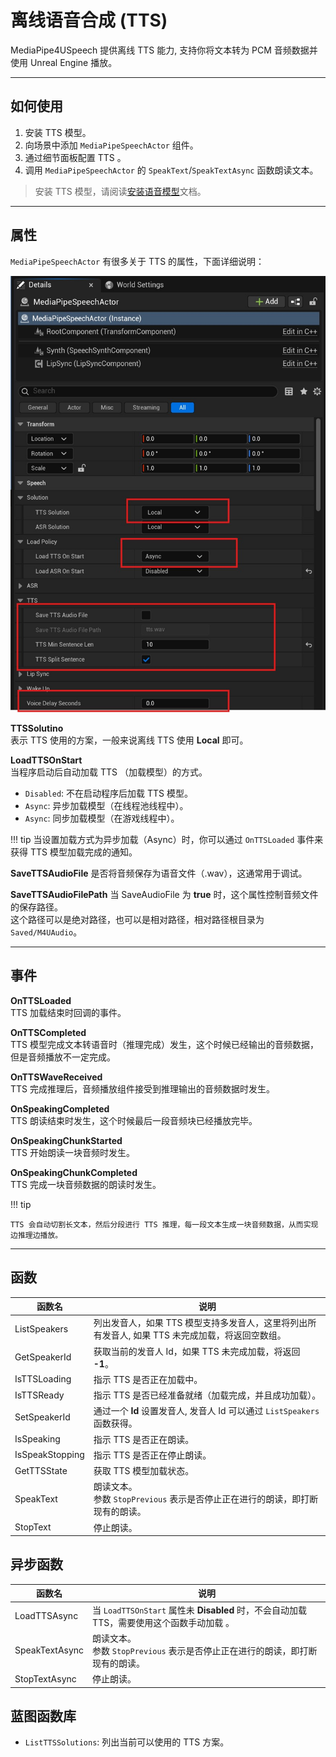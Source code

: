 # 离线语音合成 (TTS)

MediaPipe4USpeech 提供离线 TTS 能力, 支持你将文本转为 PCM 音频数据并使用 Unreal Engine 播放。   

---   


## 如何使用

1. 安装 TTS 模型。
1. 向场景中添加 `MediaPipeSpeechActor` 组件。
2. 通过细节面板配置 TTS 。
3. 调用 `MediaPipeSpeechActor` 的 `SpeakText`/`SpeakTextAsync` 函数朗读文本。

> 安装 TTS 模型，请阅读[安装语音模型](./setup_models.md)文档。


---   

## 属性

`MediaPipeSpeechActor` 有很多关于 TTS 的属性，下面详细说明：

![TTS details](./images/local_tts/tts_details.jpg "TTS details")

**TTSSolutino**    
表示 TTS 使用的方案，一般来说离线 TTS 使用 **Local** 即可。
   
**LoadTTSOnStart**     
当程序启动后自动加载 TTS （加载模型）的方式。   

- `Disabled`: 不在启动程序后加载 TTS 模型。
- `Async`: 异步加载模型（在线程池线程中）。
- `Async`: 同步加载模型（在游戏线程中）。

!!! tip
    当设置加载方式为异步加载（Async）时，你可以通过 `OnTTSLoaded` 事件来获得 TTS 模型加载完成的通知。
   

**SaveTTSAudioFile**
是否将音频保存为语音文件（.wav），这通常用于调试。   

**SaveTTSAudioFilePath**
当 SaveAudioFile 为 **true** 时，这个属性控制音频文件的保存路径。   
这个路径可以是绝对路径，也可以是相对路径，相对路径根目录为 `Saved/M4UAudio`。

---   

## 事件

**OnTTSLoaded**    
TTS 加载结束时回调的事件。


**OnTTSCompleted**    
TTS 模型完成文本转语音时（推理完成）发生，这个时候已经输出的音频数据，但是音频播放不一定完成。


**OnTTSWaveReceived**   
TTS 完成推理后，音频播放组件接受到推理输出的音频数据时发生。

**OnSpeakingCompleted**    
TTS 朗读结束时发生，这个时候最后一段音频块已经播放完毕。

**OnSpeakingChunkStarted**    
TTS 开始朗读一块音频时发生。

**OnSpeakingChunkCompleted**    
TTS 完成一块音频数据的朗读时发生。

!!! tip
    
    TTS 会自动切割长文本，然后分段进行 TTS 推理，每一段文本生成一块音频数据，从而实现边推理边播放。

---   

## 函数     

|函数名| 说明 |
|----------|------------|
|ListSpeakers     | 列出发音人，如果 TTS 模型支持多发音人，这里将列出所有发音人, 如果 TTS 未完成加载，将返回空数组。  |
|GetSpeakerId     | 获取当前的发音人 Id，如果 TTS 未完成加载，将返回 **-1**。  |
|IsTTSLoading     | 指示 TTS 是否正在加载中。  |
|IsTTSReady       | 指示 TTS 是否已经准备就绪（加载完成，并且成功加载）。  |
|SetSpeakerId     | 通过一个 **Id** 设置发音人, 发音人 Id 可以通过 `ListSpeakers` 函数获得。 |
|IsSpeaking       | 指示 TTS 是否正在朗读。 |
|IsSpeakStopping  | 指示 TTS 是否正在停止朗读。 |
|GetTTSState      | 获取 TTS 模型加载状态。 |
|SpeakText        | 朗读文本。<br />参数 `StopPrevious` 表示是否停止正在进行的朗读，即打断现有的朗读。|
|StopText         | 停止朗读。|

## 异步函数   
|函数名| 说明 |
|----------|------------|
|LoadTTSAsync     | 当 `LoadTTSOnStart` 属性未 **Disabled** 时，不会自动加载 TTS，需要使用这个函数手动加载 。|
|SpeakTextAsync   | 朗读文本。<br />参数 `StopPrevious` 表示是否停止正在进行的朗读，即打断现有的朗读。|
|StopTextAsync    | 停止朗读。|


## 蓝图函数库

- `ListTTSSolutions`: 列出当前可以使用的 TTS 方案。














